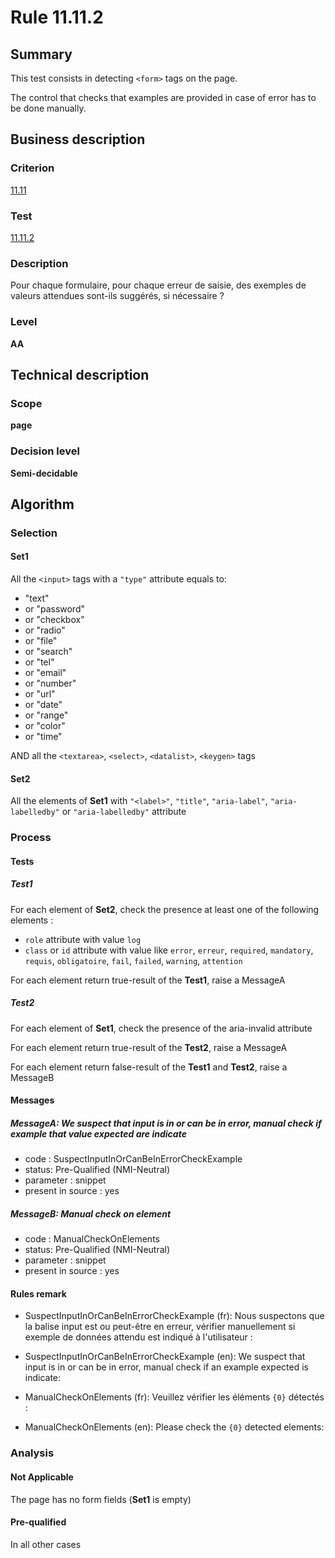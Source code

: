 # Rule 11.11.2

## Summary

This test consists in detecting `<form>` tags on the page.

The control that checks that examples are provided in case of error has to be done manually.

## Business description

### Criterion

[11.11](http://references.modernisation.gouv.fr/referentiel-technique-0#crit-11-11)

### Test

[11.11.2](http://references.modernisation.gouv.fr/referentiel-technique-0#test-11-11-2)

### Description

Pour chaque formulaire, pour chaque erreur de saisie, des exemples de valeurs attendues sont-ils sugg&eacute;r&eacute;s, si n&eacute;cessaire ?

### Level

**AA**

## Technical description

### Scope

**page**

### Decision level

**Semi-decidable**

## Algorithm

### Selection

#### Set1 

All the `<input>` tags with a `"type"` attribute equals to:
-  "text"
-   or "password"
-   or "checkbox"
-   or "radio"
-   or "file"
-   or "search"
-   or "tel"
-   or "email"
-   or "number"
-   or "url"
-   or "date"
-   or "range"
-   or "color"
-   or "time"

AND all the `<textarea>`, `<select>`, `<datalist>`, `<keygen>` tags

#### Set2

All the elements of **Set1** with `"<label>"`, `"title"`, `"aria-label"`, `"aria-labelledby"` or `"aria-labelledby"` attribute

### Process

#### Tests

##### Test1

For each element of **Set2**, check the presence at least one of the following elements :
 - `role` attribute with value `log`
 - `class` or `id` attribute with value like `error`, `erreur`, `required`, `mandatory`, `requis`, `obligatoire`, `fail`, `failed`, `warning`, `attention`

For each element return true-result of the **Test1**, raise a MessageA

##### Test2

For each element of **Set1**, check the presence of the aria-invalid attribute

For each element return true-result of the **Test2**, raise a MessageA

For each element return false-result of the **Test1** and **Test2**, raise a MessageB

#### Messages

##### MessageA: We suspect that input is in or can be in error, manual check if example that value expected are indicate

-   code : SuspectInputInOrCanBeInErrorCheckExample
-   status: Pre-Qualified (NMI-Neutral)
-   parameter : snippet
-   present in source : yes

##### MessageB: Manual check on element

-   code : ManualCheckOnElements
-   status: Pre-Qualified (NMI-Neutral)
-   parameter : snippet
-   present in source : yes

#### Rules remark

 * SuspectInputInOrCanBeInErrorCheckExample (fr): Nous suspectons que la balise input est ou peut-&ecirc;tre en erreur, v&eacute;rifier manuellement si exemple de donn&eacute;es attendu est indiqu&eacute; &agrave; l'utilisateur :
 * SuspectInputInOrCanBeInErrorCheckExample (en): We suspect that input is in or can be in error, manual check if an example expected is indicate:

 * ManualCheckOnElements (fr): Veuillez v&eacute;rifier les &eacute;l&eacute;ments <code>{0}</code> d&eacute;tect&eacute;s :
 * ManualCheckOnElements (en): Please check the <code>{0}</code> detected elements:

### Analysis

#### Not Applicable

The page has no form fields (**Set1** is empty)

#### Pre-qualified

In all other cases